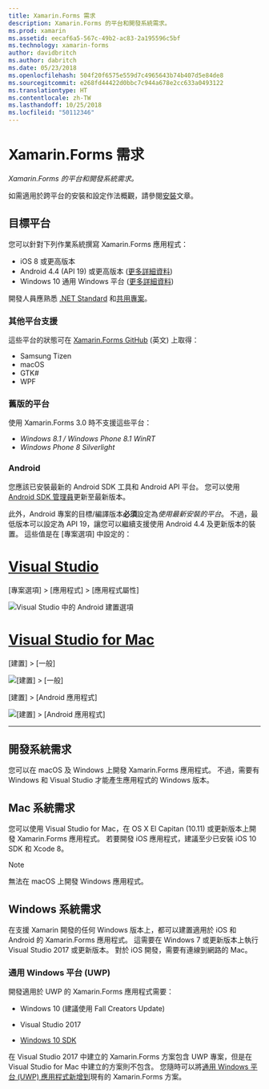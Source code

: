 ```yaml
---
title: Xamarin.Forms 需求
description: Xamarin.Forms 的平台和開發系統需求。
ms.prod: xamarin
ms.assetid: eecaf6a5-567c-49b2-ac83-2a195596c5bf
ms.technology: xamarin-forms
author: davidbritch
ms.author: dabritch
ms.date: 05/23/2018
ms.openlocfilehash: 504f20f6575e559d7c4965643b74b407d5e84de8
ms.sourcegitcommit: e268fd44422d0bbc7c944a678e2cc633a0493122
ms.translationtype: HT
ms.contentlocale: zh-TW
ms.lasthandoff: 10/25/2018
ms.locfileid: "50112346"
---
```

# <a name="xamarinforms-requirements"></a>Xamarin.Forms 需求

_Xamarin.Forms 的平台和開發系統需求。_

如需適用於跨平台的安裝和設定作法概觀，請參閱[安裝](~/cross-platform/get-started/installation/index.md)文章。

## <a name="target-platforms"></a>目標平台

您可以針對下列作業系統撰寫 Xamarin.Forms 應用程式：

- iOS 8 或更高版本
- Android 4.4 (API 19) 或更高版本 ([更多詳細資料](#android))
- Windows 10 通用 Windows 平台 ([更多詳細資料](#windows10))

開發人員應熟悉 [.NET Standard](~/cross-platform/app-fundamentals/net-standard.md) 和[共用專案](~/cross-platform/app-fundamentals/shared-projects.md)。

### <a name="additional-platform-support"></a>其他平台支援

這些平台的狀態可在 [Xamarin.Forms GitHub](https://github.com/xamarin/Xamarin.Forms/wiki/Platform-Support) \(英文\) 上取得：

- Samsung Tizen
- macOS
- GTK#
- WPF

### <a name="platforms-from-earlier-versions"></a>舊版的平台

使用 Xamarin.Forms 3.0 時不支援這些平台：

- *Windows 8.1 / Windows Phone 8.1 WinRT*
- *Windows Phone 8 Silverlight*

### <a name="android"></a>Android

您應該已安裝最新的 Android SDK 工具和 Android API 平台。 您可以使用 [Android SDK 管理員](~/android/get-started/installation/android-sdk.md)更新至最新版本。

此外，Android 專案的目標/編譯版本**必須**設定為*使用最新安裝的平台*。 不過，最低版本可以設定為 API 19，讓您可以繼續支援使用 Android 4.4 及更新版本的裝置。 這些值是在 [專案選項] 中設定的：

# <a name="visual-studiotabwindows"></a>[Visual Studio](#tab/windows)

[專案選項] > [應用程式] > [應用程式屬性]

![](installation-images/options-android-vs-sml.png "Visual Studio 中的 Android 建置選項")

# <a name="visual-studio-for-mactabmacos"></a>[Visual Studio for Mac](#tab/macos)

[建置] > [一般]

![](installation-images/options-general-sml.png "[建置] > [一般]")

[建置] > [Android 應用程式]

![](installation-images/options-android-sml.png "[建置] > [Android 應用程式]")

-----

## <a name="development-system-requirements"></a>開發系統需求

您可以在 macOS 及 Windows 上開發 Xamarin.Forms 應用程式。 不過，需要有 Windows 和 Visual Studio 才能產生應用程式的 Windows 版本。

## <a name="mac-system-requirements"></a>Mac 系統需求

您可以使用 Visual Studio for Mac，在 OS X El Capitan (10.11) 或更新版本上開發 Xamarin.Forms 應用程式。 若要開發 iOS 應用程式，建議至少已安裝 iOS 10 SDK 和 Xcode 8。

> [!NOTE]
>  無法在 macOS 上開發 Windows 應用程式。

## <a name="windows-system-requirements"></a>Windows 系統需求

在支援 Xamarin 開發的任何 Windows 版本上，都可以建置適用於 iOS 和 Android 的 Xamarin.Forms 應用程式。 這需要在 Windows 7 或更新版本上執行 Visual Studio 2017 或更新版本。 對於 iOS 開發，需要有連線到網路的 Mac。

<a name="windows10" />

### <a name="universal-windows-platform-uwp"></a>通用 Windows 平台 (UWP)

開發適用於 UWP 的 Xamarin.Forms 應用程式需要：

- Windows 10 (建議使用 Fall Creators Update)

- Visual Studio 2017

- [Windows 10 SDK](https://dev.windows.com/downloads/windows-10-sdk)

在 Visual Studio 2017 中建立的 Xamarin.Forms 方案包含 UWP 專案，但是在 Visual Studio for Mac 中建立的方案則不包含。
您隨時可以將[通用 Windows 平台 (UWP) 應用程式新增到](~/xamarin-forms/platform/windows/installation/index.md)現有的 Xamarin.Forms 方案。
